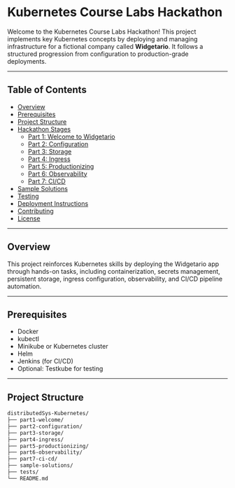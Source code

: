 # Kubernetes Course Labs Hackathon

Welcome to the Kubernetes Course Labs Hackathon! This project implements key Kubernetes concepts by deploying and managing infrastructure for a fictional company called **Widgetario**. It follows a structured progression from configuration to production-grade deployments.

---

## Table of Contents

- [Overview](#overview)
- [Prerequisites](#prerequisites)
- [Project Structure](#project-structure)
- [Hackathon Stages](#hackathon-stages)
  - [Part 1: Welcome to Widgetario](#part-1-welcome-to-widgetario)
  - [Part 2: Configuration](#part-2-configuration)
  - [Part 3: Storage](#part-3-storage)
  - [Part 4: Ingress](#part-4-ingress)
  - [Part 5: Productionizing](#part-5-productionizing)
  - [Part 6: Observability](#part-6-observability)
  - [Part 7: CI/CD](#part-7-cicd)
- [Sample Solutions](#sample-solutions)
- [Testing](#testing)
- [Deployment Instructions](#deployment-instructions)
- [Contributing](#contributing)
- [License](#license)

---

## Overview

This project reinforces Kubernetes skills by deploying the Widgetario app through hands-on tasks, including containerization, secrets management, persistent storage, ingress configuration, observability, and CI/CD pipeline automation.

---

## Prerequisites

- Docker
- kubectl
- Minikube or Kubernetes cluster
- Helm
- Jenkins (for CI/CD)
- Optional: Testkube for testing

---

## Project Structure

```bash
distributedSys-Kubernetes/
├── part1-welcome/
├── part2-configuration/
├── part3-storage/
├── part4-ingress/
├── part5-productionizing/
├── part6-observability/
├── part7-ci-cd/
├── sample-solutions/
├── tests/
└── README.md
